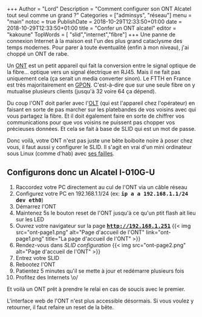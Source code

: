 +++
Author = "Lord"
Description = "Comment configurer son ONT Alcatel tout seul comme un grand ?"
Categories = ["adminsys", "réseau"]
menu = "main"
notoc = true
PublishDate = 2018-10-29T12:33:50+01:00
date = 2018-10-29T12:33:50+01:00
title = "Confer un ONT alcatel"
editor = "kakoune"
TopWords = [  "slid","internet","fibre"]
+++
Une panne de connexion Internet à la maison est l'un des plus grand cataclysme des temps modernes.
Pour parer à toute éventualité (enfin à mon niveau), j'ai choppé un ONT de rabe.

Un [ONT](https://fr.wikipedia.org/wiki/Optical_Network_Termination) est un petit appareil qui fait la conversion entre le signal optique de la fibre… optique vers un signal électrique en RJ45.
Mais il ne fait pas uniquement cela (ça serait un media converter sinon).
Le FTTH en France est très majoritairement en [GPON](https://fr.wikipedia.org/wiki/GPON).
C'est-à-dire que sur une seule fibre on y mutualise plusieurs clients (jusqu'à 32 voire 64 ça dépend).

Du coup l'ONT doit parler avec l'[OLT](https://fr.wikipedia.org/wiki/Optical_Line_Termination) (qui est l'appareil chez l'opérateur) en faisant en sorte de pas marcher sur les platebandes de vos voisins avec qui vous partagez la fibre.
Et il doit également faire en sorte de chiffrer vos communications pour que vos voisins ne puissent pas chopper vos précieuses données.
Et cela se fait à base de SLID qui est un mot de passe.

Donc voilà, votre ONT n'est pas juste une bête boiboite noire à poser chez vous, il faut aussi y configurer le SLID.
Il s'agit en vrai d'un mini ordinateur sous Linux (comme d'hab) avec [ses failles](https://pierrekim.github.io/blog/2016-11-01-gpon-ftth-networks-insecurity.html).

## Configurons donc un Alcatel I-010G-U

  1. Raccordez votre PC directement au cul de l'ONT via un câble réseau
  2. Configurez votre PC en 192.168.1.1/24 (ex: **<samp>ip a a 192.168.1.1/24 dev eth0</samp>**)
  3. Démarrez l'ONT
  4. Maintenez 5s le bouton reset de l'ONT jusqu'à ce qu'un ptit flash ait lieu sur les LED
  5. Ouvrez votre navigateur sur la page **<samp>http://192.168.1.251</samp>**
{{< img src="ont-page1.png" alt="Page d'accueil de l'ONT" link="ont-page1.png" title="La page d'accueil de l'ONT" >}} 
  6. Rendez-vous dans *SLID configuration* 
{{< img src="ont-page2.png" alt="Page d'accueil de l'ONT" >}} 
  7. Entrez votre SLID
  8. Rebootez l'ONT
  9. Patientez 5 minutes qu'il se mette à jour et redémarre plusieurs fois
  10. Profitez des Internets \o/

Et voilà un ONT prêt à prendre le relai en cas de soucis avec le premier.

L'interface web de l'ONT n'est plus accessible désormais.
Si vous voulez y retourner, il faut refaire un reset de la bête.
